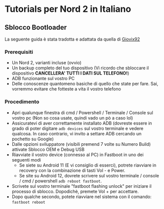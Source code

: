 # Tutorials per Nord 2 in Italiano 

## Sblocco Bootloader 
La seguente guida è stata tradotta e adattata da quella di [Giovix92](https://gist.githubusercontent.com/Giovix92/c7e69123dbc51adf3f3a26f9c3c0208e/raw/67f889028f68d929b7ada0db846980fb599a2253/Nord2Guides.md)

### Prerequisiti

- Un Nord 2, varianti incluse (ovvio) 
- Un backup completo del tuo dispositivo (Vi ricordo che sbloccare il dispositivo **CANCELLERA' TUTTI I DATI SUL TELEFONO!**)
- ADB funzionante sul vostro PC
- Delle conoscenze quantomeno basiche di quello che state per fare. Sai, vorremmo evitare che fotteste a vita il vostro telefono 

### Procedimento

- Apri qualunque finestra di cmd / Powershell / Terminale / Console sul vostro pc (Non so cosa usate, quindi vado un pò a caso lol) 
- Assicuratevi di aver correttamente installato ADB (dovreste essere in grado di poter digitare `adb devices` sul vostro terminale e vedere qualcosa. In caso contrario, vi invito a settare ADB cercando un pochetto su Google)
- Dalle opzioni sviluppatore (visibili premend 7 volte su Numero Build) attivate Sblocco OEM e Debug USB
- Riavviate il vostro device (connesso al PC) in Fastboot in uno dei seguenti modi
  - Se siete su Android 11 (E vi consiglio di esserci), potrete riavviare in recovery con la combinazione di tasti Vol - e Power.
  - Se site su Android 12, dovrete scrivere sul vostro terminale / console / cmd / powershell `adb reboot fastboot`.
- Scrivete sul vostro terminale "fastboot flashing unlock" per iniziare il processo di sblocco. Dopodichè, premete Vol + per accettare.
- Dopo qualche secondo, potete riavviare nel sistema con il comando: `fastboot reboot`

